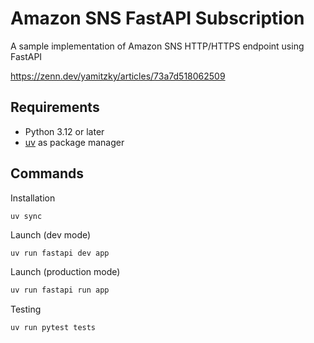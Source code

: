 # Amazon SNS FastAPI Subscription

A sample implementation of Amazon SNS HTTP/HTTPS endpoint using FastAPI

https://zenn.dev/yamitzky/articles/73a7d518062509

## Requirements

- Python 3.12 or later
- [uv](https://docs.astral.sh/uv/) as package manager

## Commands

Installation

```
uv sync
```

Launch (dev mode)

```bash
uv run fastapi dev app
```

Launch (production mode)

```bash
uv run fastapi run app
```

Testing

```bash
uv run pytest tests
```
